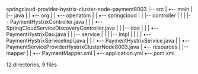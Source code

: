 springcloud-provider-hystrix-cluster-node-payment8003
|-- src
|   •-- main
|       |-- java
|       |   •-- org
|       |       •-- openatom
|       |           •-- springcloud
|       |               |-- controller
|       |               |   |-- PaymentHystrixController.java
|       |               |   •-- SpringCloudServiceDiscoveryController.java
|       |               |-- dao
|       |               |   •-- PaymentHystrixDao.java
|       |               |-- service
|       |               |   |-- impl
|       |               |   |   •-- PaymentHystrixServiceImpl.java
|       |               |   •-- PaymentHystrixService.java
|       |               •-- PaymentServiceProviderHystrixClusterNode8003.java
|       •-- resources
|           |-- mapper
|           |   •-- PaymentMapper.xml
|           •-- application.yml
•-- pom.xml

12 directories, 9 files

